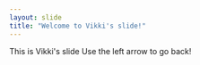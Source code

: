 ```yaml
---
layout: slide
title: "Welcome to Vikki's slide!"
---
```

This is Vikki's slide
Use the left arrow to go back!